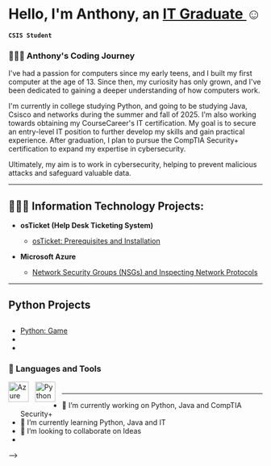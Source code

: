 

<h1>Hello, I'm Anthony, an <a href="https://www.linkedin.com/in/anthony-rodr%C3%ADguez-pacheco-104728339/"> IT Graduate </a>☺</h1>

**`CSIS Student`** 
 <h3>👨🏽‍💻 Anthony's Coding Journey</h3>
I've had a passion for computers since my early teens, and I built my first computer at the age of 13. Since then, my curiosity has only grown, and I've been dedicated to gaining a deeper understanding of how computers work.

I'm currently in college studying Python, and going to be studying Java, Csisco and networks during the summer and fall of 2025. I'm also working towards obtaining my CourseCareer's IT certification. My goal is to secure an entry-level IT position to further develop my skills and gain practical experience. After graduation, I plan to pursue the CompTIA Security+ certification to expand my expertise in cybersecurity.

Ultimately, my aim is to work in cybersecurity, helping to prevent malicious attacks and safeguard valuable data.
 
---

<h2>👨🏽‍💻 Information Technology Projects:</h2>

- <b>osTicket (Help Desk Ticketing System)</b>
  - [osTicket: Prerequisites and Installation](https://github.com/AnthonyRodriguez-P147/OsTicket-Prereq)

- <b>Microsoft Azure</b>
  
  - [Network Security Groups (NSGs) and Inspecting Network Protocols](https://github.com/AnthonyRodriguez-P147/azure-network-protocols)
---
 ### <h2>Python Projects<h2>
  - [Python: Game](https://github.com/AnthonyRodriguez-P147/Game.git)
  -
  -
  
### 🧰 Languages and Tools
<img align="left" alt="Azure" width="40px" style="padding-right:10px;" src="https://cdn.jsdelivr.net/gh/devicons/devicon@latest/icons/azure/azure-original.svg" />           
<img align="left" alt="Python" width="40px" style="padding-right:10px;" src="https://cdn.jsdelivr.net/gh/devicons/devicon/icons/python/python-plain.svg" /> 

#

---
- 🔭 I’m currently working on Python, Java and CompTIA Security+ 
- 🌱 I’m currently learning Python, Java and IT
- 👯 I’m looking to collaborate on Ideas
-
-->
#
<!--
<details>
 <summary><h3>👨‍💻 Anthony's Coding Journey</h3></summary>
I've had a passion for computers since my early teens, and I built my first computer at the age of 13. Since then, my curiosity has only grown, and I've been dedicated to gaining a deeper understanding of how computers work.

I'm currently in college studying Python, and goig to be studying Java, Csisco and networks during the summer and fall of 2025. I'm also working towards obtaining my CourseCareer's IT certification. My goal is to secure an entry-level IT position to further develop my skills and gain practical experience. After graduation, I plan to pursue the CompTIA Security+ certification to expand my expertise in cybersecurity.

Ultimately, my aim is to work in cybersecurity, helping to prevent malicious attacks and safeguard valuable data.
 -->
